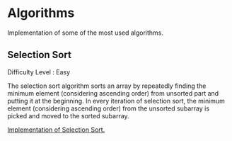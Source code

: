 # Algorithms
Implementation of some of the most used algorithms.

## Selection Sort
Difficulty Level : Easy

The selection sort algorithm sorts an array by repeatedly finding the minimum element (considering ascending order) from unsorted part and putting it at the beginning. 
In every iteration of selection sort, the minimum element (considering ascending order) from the unsorted subarray is picked and moved to the sorted subarray. 

[Implementation of Selection Sort.](https://github.com/mikedr/Algorithms/blob/main/src/algorithms/sorting/Selection.java)